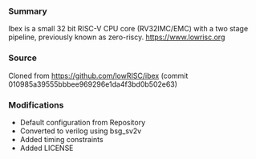 ### Summary
Ibex is a small 32 bit RISC-V CPU core (RV32IMC/EMC) with a two stage pipeline, previously known as zero-riscy. https://www.lowrisc.org

### Source
Cloned from https://github.com/lowRISC/ibex (commit 010985a39555bbbee969296e1da4f3bd0b502e63)

### Modifications
- Default configuration from Repository
- Converted to verilog using bsg_sv2v
- Added timing constraints
- Added LICENSE
